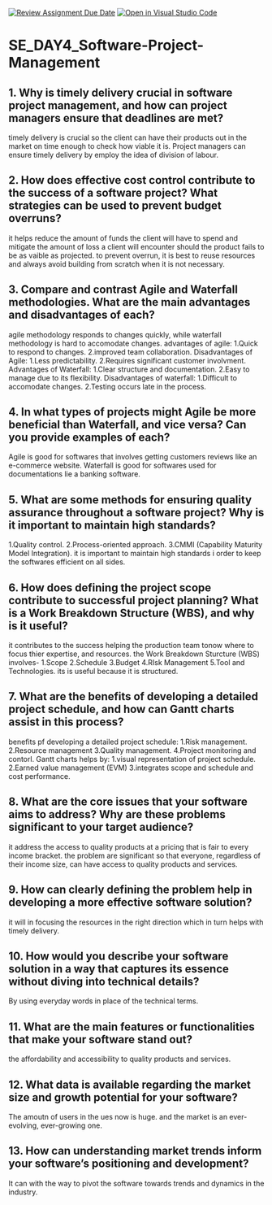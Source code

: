 [![Review Assignment Due Date](https://classroom.github.com/assets/deadline-readme-button-22041afd0340ce965d47ae6ef1cefeee28c7c493a6346c4f15d667ab976d596c.svg)](https://classroom.github.com/a/9pw6JKcu)
[![Open in Visual Studio Code](https://classroom.github.com/assets/open-in-vscode-2e0aaae1b6195c2367325f4f02e2d04e9abb55f0b24a779b69b11b9e10269abc.svg)](https://classroom.github.com/online_ide?assignment_repo_id=15707759&assignment_repo_type=AssignmentRepo)
# SE_DAY4_Software-Project-Management
## 1. Why is timely delivery crucial in software project management, and how can project managers ensure that deadlines are met?
timely delivery is crucial so the client can have their products out in the market on time enough to check how viable it is.
Project managers can ensure timely delivery by employ the idea of division of labour.

## 2. How does effective cost control contribute to the success of a software project? What strategies can be used to prevent budget overruns?
it helps reduce the amount of funds the client will have to spend and mitigate the amount of loss a client will encounter should the product fails to be as vaible as projected.
to prevent overrun, it is best to reuse resources and always avoid building from scratch when it is not necessary.

## 3. Compare and contrast Agile and Waterfall methodologies. What are the main advantages and disadvantages of each?
agile methodology responds to changes quickly, while waterfall methodology is hard to accomodate changes. 
advantages of agile: 1.Quick to respond to changes. 2.improved team collaboration.
Disadvantages of Agile: 1.Less predictability. 2.Requires significant customer involvment.
Advantages of Waterfall: 1.Clear structure and documentation. 2.Easy to manage due to its flexibility.
Disadvantages of waterfall: 1.Difficult to accomodate changes. 2.Testing occurs late in the process.

## 4. In what types of projects might Agile be more beneficial than Waterfall, and vice versa? Can you provide examples of each?
Agile is good for softwares that involves getting customers reviews like an e-commerce website. Waterfall is good for softwares used for documentations lie a banking software.

## 5. What are some methods for ensuring quality assurance throughout a software project? Why is it important to maintain high standards?
1.Quality control. 2.Process-oriented approach. 3.CMMI (Capability Maturity Model Integration).
it is important to maintain high standards i order to keep the softwares efficient on all sides.

## 6. How does defining the project scope contribute to successful project planning? What is a Work Breakdown Structure (WBS), and why is it useful?
it contributes to the success helping the production team tonow where to focus thier expertise, and resources.
the Work Breakdown Sturcture (WBS) involves- 1.Scope 2.Schedule 3.Budget 4.RIsk Management 5.Tool and Technologies. its is useful because it is structured.

## 7. What are the benefits of developing a detailed project schedule, and how can Gantt charts assist in this process?
benefits pf developing a detailed project schedule: 1.Risk management. 2.Resource management 3.Quality management. 4.Project monitoring and contorl.
Gantt charts helps by: 1.visual representation of project schedule. 2.Earned value management (EVM) 3.integrates scope and schedule and cost performance.

## 8. What are the core issues that your software aims to address? Why are these problems significant to your target audience?
it address the access to quality products at a pricing that is fair to every income bracket.
the problem are significant so that everyone, regardless of their income size, can have access to quality products and services.

## 9. How can clearly defining the problem help in developing a more effective software solution?
it will in focusing the resources in the right direction which in turn helps with timely delivery.

## 10. How would you describe your software solution in a way that captures its essence without diving into technical details?
By using everyday words in place of the technical terms.

## 11. What are the main features or functionalities that make your software stand out?
the affordability and accessibility to quality products and services.

## 12. What data is available regarding the market size and growth potential for your software?
The amoutn of users in the ues now is huge. and the market is an ever-evolving, ever-growing one.

## 13. How can understanding market trends inform your software’s positioning and development?
It can with the way to pivot the software towards trends and dynamics in the industry.
